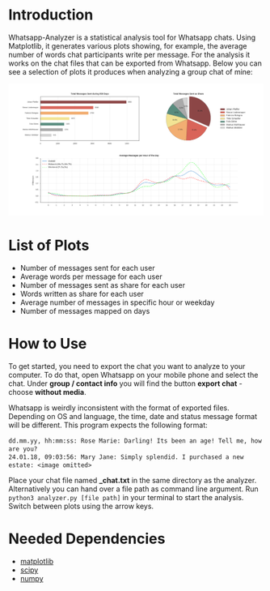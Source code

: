 # Introduction

Whatsapp-Analyzer is a statistical analysis tool for Whatsapp chats. Using Matplotlib, it generates various plots showing, for example, the average number of words chat participants write per message. For the analysis it works on the chat files that can be exported from Whatsapp. Below you can see a selection of plots it produces when analyzing a group chat of mine:

![example](example.png)

# List of Plots

- Number of messages sent for each user
- Average words per message for each user
- Number of messages sent as share for each user
- Words written as share for each user
- Average number of messages in specific hour or weekday
- Number of messages mapped on days

# How to Use

To get started, you need to export the chat you want to analyze to your computer. To do that, open Whatsapp on your mobile phone and select the chat. Under **group / contact info** you will find the button **export chat** - choose **without media**.

Whatsapp is weirdly inconsistent with the format of exported files. Depending on OS and language, the time, date and status message format will be different. This program expects the following format:


```
dd.mm.yy, hh:mm:ss: Rose Marie: Darling! Its been an age! Tell me, how are you?
24.01.18, 09:03:56: Mary Jane: Simply splendid. I purchased a new estate: <image omitted>
```

Place your chat file named **_chat.txt** in the same directory as the analyzer. Alternatively you can hand over a file path as command line argument. Run `python3 analyzer.py [file path]` in your terminal to start the analysis. Switch between plots using the arrow keys.

# Needed Dependencies

- [matplotlib](https://matplotlib.org)
- [scipy](https://www.scipy.org)
- [numpy](http://www.numpy.org)

